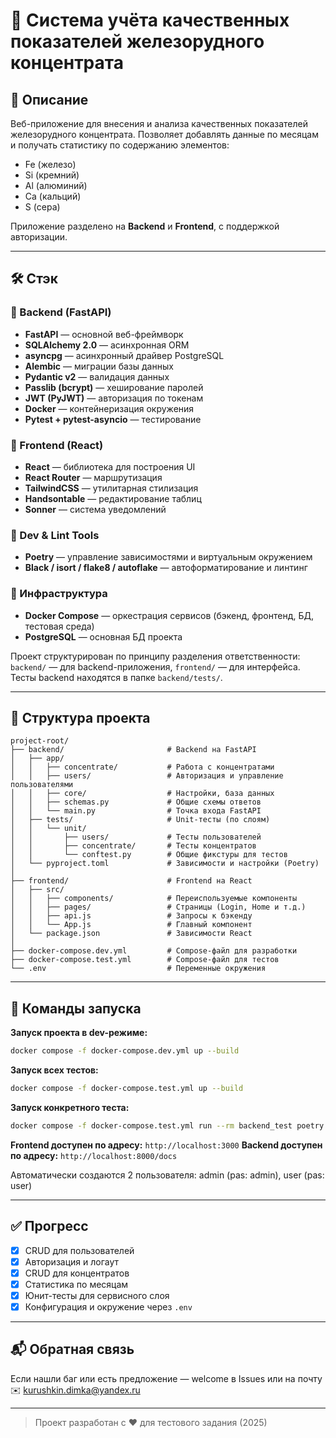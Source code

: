 # 🧪 Система учёта качественных показателей железорудного концентрата

## 📌 Описание

Веб-приложение для внесения и анализа качественных показателей железорудного концентрата.
Позволяет добавлять данные по месяцам и получать статистику по содержанию элементов:

* Fe (железо)
* Si (кремний)
* Al (алюминий)
* Ca (кальций)
* S (сера)

Приложение разделено на **Backend** и **Frontend**, с поддержкой авторизации.

---

## 🛠 Стэк

### 🔹 Backend (FastAPI)

* **FastAPI** — основной веб-фреймворк
* **SQLAlchemy 2.0** — асинхронная ORM
* **asyncpg** — асинхронный драйвер PostgreSQL
* **Alembic** — миграции базы данных
* **Pydantic v2** — валидация данных
* **Passlib (bcrypt)** — хеширование паролей
* **JWT (PyJWT)** — авторизация по токенам
* **Docker** — контейнеризация окружения
* **Pytest + pytest-asyncio** — тестирование

### 🔹 Frontend (React)

* **React** — библиотека для построения UI
* **React Router** — маршрутизация
* **TailwindCSS** — утилитарная стилизация
* **Handsontable** — редактирование таблиц
* **Sonner** — система уведомлений

### 🔹 Dev & Lint Tools

* **Poetry** — управление зависимостями и виртуальным окружением
* **Black / isort / flake8 / autoflake** — автоформатирование и линтинг

### 🔹 Инфраструктура

* **Docker Compose** — оркестрация сервисов (бэкенд, фронтенд, БД, тестовая среда)
* **PostgreSQL** — основная БД проекта

Проект структурирован по принципу разделения ответственности: `backend/` — для backend-приложения, `frontend/` — для интерфейса. Тесты backend находятся в папке `backend/tests/`.

---

## 🧭 Структура проекта

```
project-root/
├── backend/                       # Backend на FastAPI
│   ├── app/
│   │   ├── concentrate/           # Работа с концентратами
│   │   ├── users/                 # Авторизация и управление пользователями
│   │   ├── core/                  # Настройки, база данных
│   │   ├── schemas.py             # Общие схемы ответов
│   │   └── main.py                # Точка входа FastAPI
│   ├── tests/                     # Unit-тесты (по слоям)
│   │   └── unit/
│   │       ├── users/             # Тесты пользователей
│   │       ├── concentrate/       # Тесты концентратов
│   │       └── conftest.py        # Общие фикстуры для тестов
│   └── pyproject.toml             # Зависимости и настройки (Poetry)
│
├── frontend/                      # Frontend на React
│   ├── src/
│   │   ├── components/            # Переиспользуемые компоненты
│   │   ├── pages/                 # Страницы (Login, Home и т.д.)
│   │   ├── api.js                 # Запросы к бэкенду
│   │   └── App.js                 # Главный компонент
│   └── package.json               # Зависимости React
│
├── docker-compose.dev.yml         # Compose-файл для разработки
├── docker-compose.test.yml        # Compose-файл для тестов
└── .env                           # Переменные окружения
```

---

## 🚀 Команды запуска

**Запуск проекта в dev-режиме:**

```bash
docker compose -f docker-compose.dev.yml up --build
```

**Запуск всех тестов:**

```bash
docker compose -f docker-compose.test.yml up --build
```

**Запуск конкретного теста:**

```bash
docker compose -f docker-compose.test.yml run --rm backend_test poetry run pytest tests/unit/users/test_create_user.py -v -s
```


**Frontend доступен по адресу:** `http://localhost:3000`
**Backend доступен по адресу:** `http://localhost:8000/docs`

Автоматически создаются 2 пользователя: admin (pas: admin), user (pas: user)

---

## ✅ Прогресс

* [x] CRUD для пользователей
* [x] Авторизация и логаут
* [x] CRUD для концентратов
* [x] Статистика по месяцам
* [x] Юнит-тесты для сервисного слоя
* [x] Конфигурация и окружение через `.env`

---

## 📬 Обратная связь

Если нашли баг или есть предложение — welcome в Issues или на почту ✉️ [kurushkin.dimka@yandex.ru](mailto:kurushkin.dimka@yandex.ru)

---

> Проект разработан с ❤️ для тестового задания (2025)
